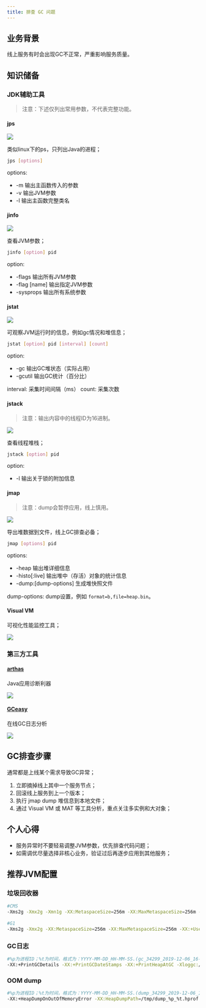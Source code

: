 ```yaml
---
title: 排查 GC 问题
---
```


## 业务背景

线上服务有时会出现GC不正常，严重影响服务质量。

## 知识储备

### JDK辅助工具

> 注意：下述仅列出常用参数，不代表完整功能。

#### jps

![](/images/3F3412DB533D1536CDA5E80CF3A028FB.png)

类似linux下的ps，只列出Java的进程；

```bash
jps [options]
```

options:

- -m 输出主函数传入的参数
- -v 输出JVM参数
- -l 输出主函数完整类名


#### jinfo

![](/images/0EE749D2CE710B6D2031B16B2EE2E6F0.png)

查看JVM参数；

```bash
jinfo [option] pid
```

option:

- -flags 输出所有JVM参数
- -flag [name] 输出指定JVM参数
- -sysprops 输出所有系统参数

#### jstat

![](/images/9F3A7A243F67978CD10FB8B360D6ABB1.png)

可观察JVM运行时的信息，例如gc情况和堆信息；

```bash
jstat [option] pid [interval] [count]
```

option:

- -gc 输出GC堆状态（实际占用）
- -gcutil 输出GC统计（百分比）

interval: 采集时间间隔（ms）
count: 采集次数

#### jstack

> 注意：输出内容中的线程ID为16进制。

![](/images/A46267E4B5ABAADD7F64C1C58607FACA.png)

查看线程堆栈；

```bash
jstack [option] pid
```

option:

- -l 输出关于锁的附加信息

#### jmap

> 注意：dump会暂停应用，线上慎用。

![](/images/25996821B5CE84383B47F7B160529A13.png)

导出堆数据到文件，线上GC排查必备；

```bash
jmap [options] pid
```

options:

- -heap 输出堆详细信息
- -histo[:live] 输出堆中（存活）对象的统计信息
- -dump:[dump-options] 生成堆快照文件

dump-options: dump设置，例如 `format=b,file=heap.bin`。

#### Visual VM

可视化性能监控工具；

![](/images/2688263F5E527393C3C6DD100660C230.jpeg)

### 第三方工具

#### [arthas](https://arthas.aliyun.com/zh-cn/)

Java应用诊断利器

![](/images/A6EB71801EAF3EFBD77654E200D47DBA.png)

#### [GCeasy](https://gceasy.ycrash.cn/)

在线GC日志分析

![](/images/C770214E9C56C9AD182B6DC25BEE6E8A.png)

## GC排查步骤

通常都是上线某个需求导致GC异常；

1. 立即摘掉线上其中一个服务节点；
2. 回滚线上服务到上一个版本；
3. 执行 jmap dump 堆信息到本地文件；
4. 通过 Visual VM 或 MAT 等工具分析，重点关注多实例和大对象；

## 个人心得

- 服务异常时不要轻易调整JVM参数，优先排查代码问题；
- 如需调优尽量选择非核心业务，验证过后再逐步应用到其他服务；

## 推荐JVM配置

### 垃圾回收器

```bash
#CMS
-Xms2g -Xmx2g -Xmn1g -XX:MetaspaceSize=256m -XX:MaxMetaspaceSize=256m -XX:+UseParNewGC -XX:+UseConcMarkSweepGC -XX:+UseCMSCompactAtFullCollection -XX:CMSInitiatingOccupancyFraction=80
 
#G1
-Xms2g -Xmx2g -XX:MetaspaceSize=256m -XX:MaxMetaspaceSize=256m -XX:+UseG1GC -XX:MaxGCPauseMillis=100
```

### GC日志

```bash
#%p为进程ID；%t为时间，格式为：YYYY-MM-DD_HH-MM-SS.(gc_34299_2019-12-06_16-43-26.log)
-XX:+PrintGCDetails -XX:+PrintGCDateStamps -XX:+PrintHeapAtGC -Xloggc:/tmp/gc_%p_%t.log
```

### OOM dump

```bash
#%p为进程ID；%t为时间，格式为：YYYY-MM-DD_HH-MM-SS.(dump_34299_2019-12-06_16-43-26.hprof)
-XX:+HeapDumpOnOutOfMemoryError -XX:HeapDumpPath=/tmp/dump_%p_%t.hprof
```
